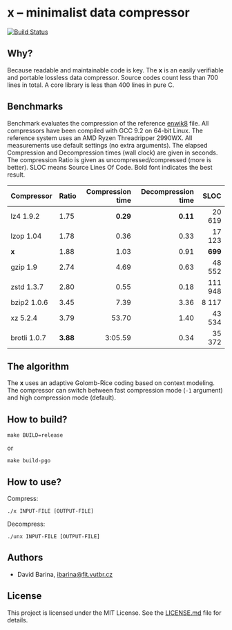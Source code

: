 x &ndash; minimalist data compressor
====================================

[![Build Status](https://travis-ci.org/xbarin02/x-compressor.svg?branch=master)](https://travis-ci.org/xbarin02/x-compressor)

Why?
----

Because readable and maintainable code is key.
The **x** is an easily verifiable and portable lossless data compressor.
Source codes count less than 700 lines in total.
A core library is less than 400 lines in pure C.

Benchmarks
----------

Benchmark evaluates the compression of the reference [enwik8] file.
All compressors have been compiled with GCC 9.2 on 64-bit Linux.
The reference system uses an AMD Ryzen Threadripper 2990WX.
All measurements use default settings (no extra arguments).
The elapsed Compression and Decompression times (wall clock) are given in seconds.
The compression Ratio is given as uncompressed/compressed (more is better).
SLOC means Source Lines Of Code.
Bold font indicates the best result.

[enwik8]: http://prize.hutter1.net/

|  Compressor             | Ratio    | Compression time  | Decompression time  | SLOC    |
|  ----------             | -----    | ----------------: | ------------------: | ----:   |
|  lz4 1.9.2              | 1.75     | **0.29**          | **0.11**            |  20 619 |
|  lzop 1.04              | 1.78     | 0.36              | 0.33                |  17 123 |
|  **x**                  | 1.88     | 1.03              | 0.91                | **699** |
|  gzip 1.9               | 2.74     | 4.69              | 0.63                |  48 552 |
|  zstd 1.3.7             | 2.80     | 0.55              | 0.18                | 111 948 |
|  bzip2 1.0.6            | 3.45     | 7.39              | 3.36                |   8 117 |
|  xz 5.2.4               | 3.79     | 53.70             | 1.40                |  43 534 |
|  brotli 1.0.7           | **3.88** | 3:05.59           | 0.34                |  35 372 |

The algorithm
-------------

The **x** uses an adaptive Golomb-Rice coding based on context modeling.
The compressor can switch between fast compression mode (`-1` argument) and high compression mode (default).

How to build?
-------------

```
make BUILD=release
```

or

```
make build-pgo
```

How to use?
-----------

Compress:

```
./x INPUT-FILE [OUTPUT-FILE]
```

Decompress:

```
./unx INPUT-FILE [OUTPUT-FILE]
```

Authors
-------

- David Barina, <ibarina@fit.vutbr.cz>

License
-------

This project is licensed under the MIT License.
See the [LICENSE.md](LICENSE.md) file for details.

